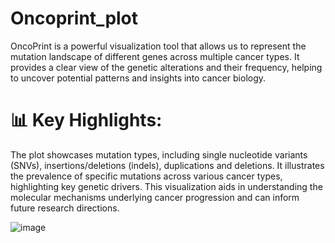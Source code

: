 # Oncoprint_plot
OncoPrint is a powerful visualization tool that allows us to represent the mutation landscape of different genes across multiple cancer types. It provides a clear view of the genetic alterations and their frequency, helping to uncover potential patterns and insights into cancer biology.

# 📊 Key Highlights:
The plot showcases mutation types, including single nucleotide variants (SNVs), insertions/deletions (indels), duplications and deletions.
It illustrates the prevalence of specific mutations across various cancer types, highlighting key genetic drivers.
This visualization aids in understanding the molecular mechanisms underlying cancer progression and can inform future research directions.


![image](https://github.com/user-attachments/assets/8b4180d5-c987-41ee-bf15-edd3bfe004f5)
